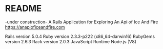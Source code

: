 # README

-under construction-
A Rails Application for Exploring An Api of Ice And Fire
https://anapioficeandfire.com


Rails version             5.0.4
Ruby version              2.3.3-p222 (x86_64-darwin16)
RubyGems version          2.6.3
Rack version              2.0.3
JavaScript Runtime        Node.js (V8)
